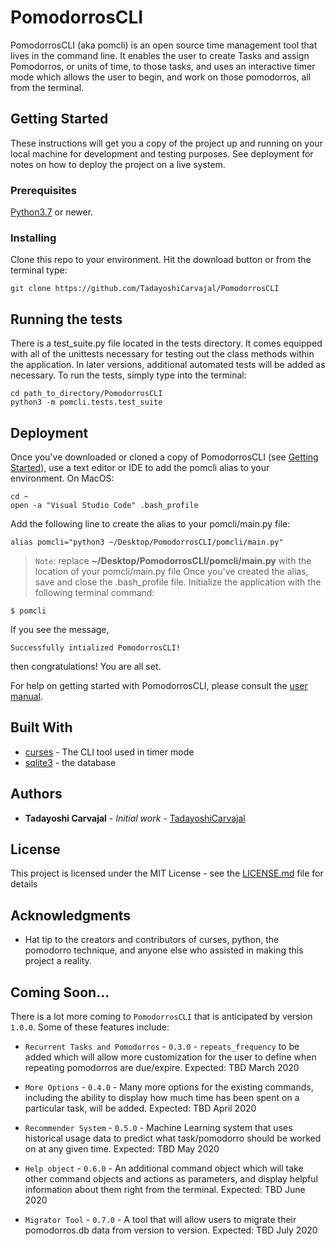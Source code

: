 # PomodorrosCLI

PomodorrosCLI (aka pomcli)  is an open source time management tool that lives in the command line. It enables the user to create Tasks and assign Pomodorros, or units of time, to those tasks, and uses an interactive timer mode which allows the user to begin, and work on those pomodorros, all  from the terminal.

## Getting Started

These instructions will get you a copy of the project up and running on your local machine for development and testing purposes. See deployment for notes on how to deploy the project on a live system.

### Prerequisites

[Python3.7](www.python.org/downloads) or newer.


### Installing


Clone this repo to your environment. Hit the download button or from the terminal type:
```
git clone https://github.com/TadayoshiCarvajal/PomodorrosCLI
```


## Running the tests

There is a test_suite.py file located in the tests directory. It comes equipped with all of the unittests necessary for testing out the class methods within the application. In later versions, additional automated tests will be added as necessary. To run the tests, simply type into the terminal:
```
cd path_to_directory/PomodorrosCLI
python3 -m pomcli.tests.test_suite
```

## Deployment

Once you've downloaded or cloned a copy of PomodorrosCLI (see [Getting Started](#getting-started)), use a text editor or IDE to add the pomcli alias to your environment. On MacOS:
```
cd ~
open -a "Visual Studio Code" .bash_profile
```

Add the following line to create the alias to your pomcli/main.py file:
```
alias pomcli="python3 ~/Desktop/PomodorrosCLI/pomcli/main.py"
```
> `Note`: replace **~/Desktop/PomodorrosCLI/pomcli/main.py** with the location of your pomcli/main.py file
Once you've created the alias, save and close the .bash_profile file. Initialize the application with the following terminal command:
```
$ pomcli
```

If you see the message,
```
Successfully intialized PomodorrosCLI!
```
then congratulations! You are all set.

For help on getting started with PomodorrosCLI, please consult the [user manual](pomcli/manual/README.md).

## Built With

* [curses](https://docs.python.org/3/howto/curses.html) - The CLI tool used in timer mode
* [sqlite3](https://www.sqlite.org/index.html) - the database

## Authors

* **Tadayoshi Carvajal** - *Initial work* - [TadayoshiCarvajal](https://github.com/TadayoshiCarvajal)

## License

This project is licensed under the MIT License - see the [LICENSE.md](pomcli/resources/LICENSE.md) file for details

## Acknowledgments

* Hat tip to the creators and contributors of curses, python, the pomodorro technique, and anyone else who assisted in making this project a reality. 

## Coming Soon...

There is a lot more coming to `PomodorrosCLI` that is anticipated by version `1.0.0`. Some of these features include:

* `Recurrent Tasks and Pomodorros` - `0.3.0` - `repeats_frequency` to be added which will allow more customization for the user to define when repeating pomodorros are due/expire. Expected: TBD March 2020

* `More Options` - `0.4.0` - Many more options for the existing commands, including the ability to display how much time has been spent on a particular task, will be added. Expected: TBD April 2020

* `Recommender System` - `0.5.0` - Machine Learning system that uses historical usage data to predict what task/pomodorro should be worked on at any given time. Expected: TBD May 2020

* `Help object` - `0.6.0` - An additional command object which will take other command objects and actions as parameters, and display helpful information about them right from the terminal. Expected: TBD June 2020

* `Migrator Tool` - `0.7.0` - A tool that will allow users to migrate their pomodorros.db data from version to version. Expected: TBD July 2020